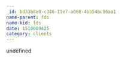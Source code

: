 ```yaml
---
_id: bd33b8e0-c346-11e7-a068-4bb54bc96aa1
name-parent: fds
name-kid: fds
date: 1510009425
category: clients
---
```

undefined
